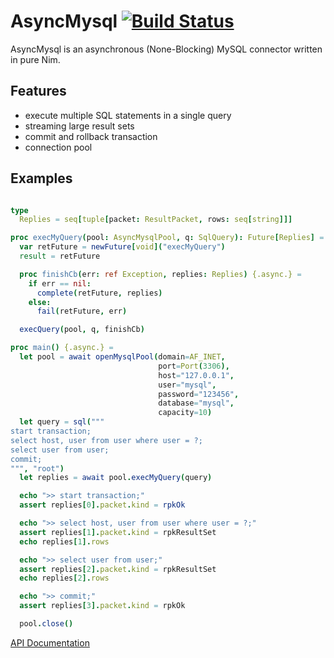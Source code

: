 # AsyncMysql [![Build Status](https://travis-ci.org/tulayang/asyncmysql.svg?branch=master)](https://travis-ci.org/tulayang/asyncmysql)

AsyncMysql is an asynchronous (None-Blocking) MySQL connector written in pure Nim.

## Features

* execute multiple SQL statements in a single query
* streaming large result sets
* commit and rollback transaction
* connection pool 

## Examples

```nim

type
  Replies = seq[tuple[packet: ResultPacket, rows: seq[string]]]

proc execMyQuery(pool: AsyncMysqlPool, q: SqlQuery): Future[Replies] =
  var retFuture = newFuture[void]("execMyQuery")
  result = retFuture

  proc finishCb(err: ref Exception, replies: Replies) {.async.} =
    if err == nil:
      complete(retFuture, replies)
    else:
      fail(retFuture, err)

  execQuery(pool, q, finishCb)

proc main() {.async.} =
  let pool = await openMysqlPool(domain=AF_INET, 
                                 port=Port(3306), 
                                 host="127.0.0.1", 
                                 user="mysql", 
                                 password="123456", 
                                 database="mysql", 
                                 capacity=10)
  let query = sql("""
start transaction;
select host, user from user where user = ?;
select user from user;
commit;
""", "root")
  let replies = await pool.execMyQuery(query)

  echo ">> start transaction;"
  assert replies[0].packet.kind = rpkOk 

  echo ">> select host, user from user where user = ?;"
  assert replies[1].packet.kind = rpkResultSet
  echo replies[1].rows 

  echo ">> select user from user;"
  assert replies[2].packet.kind = rpkResultSet
  echo replies[2].rows 

  echo ">> commit;"
  assert replies[3].packet.kind = rpkOk

  pool.close()
```

[API Documentation](http://tulayang.github.io/asyncmysql/index.html)